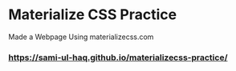 # Materialize CSS Practice
Made a Webpage Using materializecss.com

### https://sami-ul-haq.github.io/materializecss-practice/
